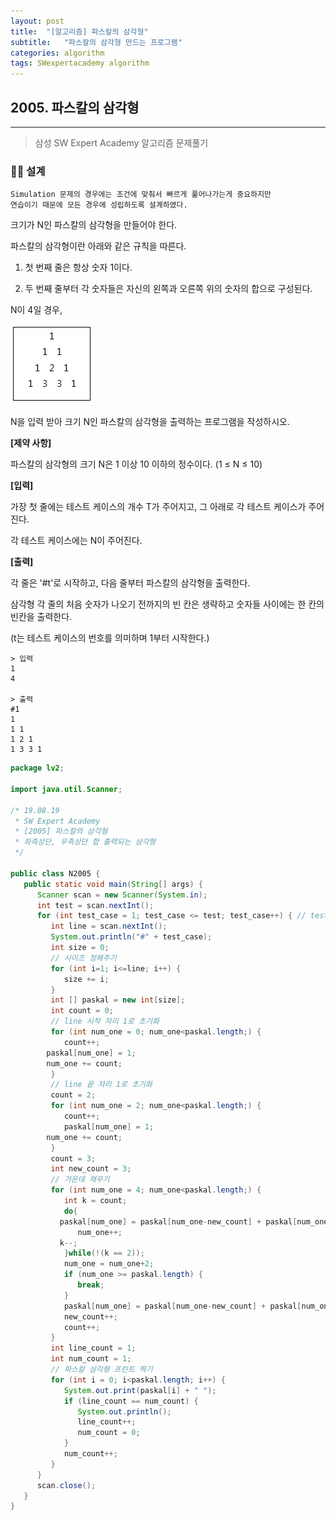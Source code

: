```yaml
---
layout: post
title:  "[알고리즘] 파스칼의 삼각형"
subtitle:   "파스칼의 삼각형 만드는 프로그램"
categories: algorithm
tags: SWexpertacademy algorithm
---
```


## 2005. 파스칼의 삼각형
---
> 삼성 SW Expert Academy 알고리즘 문제풀기

### 👨‍💻 설계
```
Simulation 문제의 경우에는 조건에 맞춰서 빠르게 풀어나가는게 중요하지만
연습이기 때문에 모든 경우에 성립하도록 설계하였다.
```

크기가 N인 파스칼의 삼각형을 만들어야 한다.

파스칼의 삼각형이란 아래와 같은 규칙을 따른다.

1. 첫 번째 줄은 항상 숫자 1이다.

2. 두 번째 줄부터 각 숫자들은 자신의 왼쪽과 오른쪽 위의 숫자의 합으로 구성된다.

N이 4일 경우,
 
![img](../assets/img/algo/2005(1).PNG)

N을 입력 받아 크기 N인 파스칼의 삼각형을 출력하는 프로그램을 작성하시오.


**[제약 사항]**

파스칼의 삼각형의 크기 N은 1 이상 10 이하의 정수이다. (1 ≤ N ≤ 10)


**[입력]**

가장 첫 줄에는 테스트 케이스의 개수 T가 주어지고, 그 아래로 각 테스트 케이스가 주어진다.

각 테스트 케이스에는 N이 주어진다.


**[출력]**

각 줄은 '#t'로 시작하고, 다음 줄부터 파스칼의 삼각형을 출력한다.

삼각형 각 줄의 처음 숫자가 나오기 전까지의 빈 칸은 생략하고 숫자들 사이에는 한 칸의 빈칸을 출력한다.

(t는 테스트 케이스의 번호를 의미하며 1부터 시작한다.)

```
> 입력
1
4

> 출력
#1
1
1 1
1 2 1
1 3 3 1
```

```java
package lv2;

import java.util.Scanner;

/* 19.08.19
 * SW Expert Academy
 * [2005] 파스칼의 삼각형
 * 좌측상단, 우측상단 합 출력되는 삼각형
 */

public class N2005 {
   public static void main(String[] args) {
      Scanner scan = new Scanner(System.in);
      int test = scan.nextInt();
      for (int test_case = 1; test_case <= test; test_case++) { // test case 만큼 Loop
         int line = scan.nextInt();
         System.out.println("#" + test_case);
         int size = 0;
         // 사이즈 정해주기
         for (int i=1; i<=line; i++) {
            size += i;
         }
         int [] paskal = new int[size];
         int count = 0;
         // line 시작 자리 1로 초기화
         for (int num_one = 0; num_one<paskal.length;) {
            count++;
	    paskal[num_one] = 1;
	    num_one += count;
         }
         // line 끝 자리 1로 초기화
         count = 2;
         for (int num_one = 2; num_one<paskal.length;) {
            count++;
            paskal[num_one] = 1;
	    num_one += count;
         }
         count = 3;
         int new_count = 3;
         // 가운데 채우기
         for (int num_one = 4; num_one<paskal.length;) {
            int k = count;
            do{
	       paskal[num_one] = paskal[num_one-new_count] + paskal[num_one-new_count+1];
               num_one++;
	       k--;
            }while(!(k == 2));
            num_one = num_one+2;
            if (num_one >= paskal.length) {
               break;
            }
            paskal[num_one] = paskal[num_one-new_count] + paskal[num_one-new_count+1];
            new_count++;
            count++;
         }
         int line_count = 1;
         int num_count = 1;
         // 파스칼 삼각형 프린트 찍기
         for (int i = 0; i<paskal.length; i++) {
            System.out.print(paskal[i] + " ");
            if (line_count == num_count) {
               System.out.println();
               line_count++;
               num_count = 0;
            }
            num_count++;
         }
      }
      scan.close();
   }
}
```
